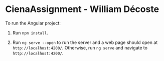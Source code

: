 # CienaAssignment - William Décoste

To run the Angular project:

1) 	Run `npm install`.

2) 	Run `ng serve --open` to run the server and a web page should open at `http://localhost:4200/`.
	Otherwise, run `ng serve` and navigate to `http://localhost:4200/`.

